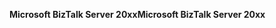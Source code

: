 <span data-ttu-id="e76fd-101">**Microsoft BizTalk Server 20xx**</span><span class="sxs-lookup"><span data-stu-id="e76fd-101">**Microsoft BizTalk Server 20xx**</span></span>
